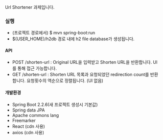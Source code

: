 Url Shortener 과제입니다.

### 실행
- (프로젝트 경로에서) $ mvn spring-boot:run
- $(USER_HOME)/h2db 경로 내에 h2 file database가 생성됩니다.


#### API
- POST /shorten-url : Original URL을 입력받고 Shorten URL을 반환합니다. UI를 통해 접근 가능합니다.
- GET /shorten-url : Shorten URL 목록과 요청되었던 redirection count를 반환합니다. 요청횟수의 역순으로 정렬됩니다. (UI 없음)


#### 개발환경
- Spring Boot 2.2.6(새 프로젝트 생성시 기본값)
- Spring data JPA
- Apache commons lang
- Freemarker
- React (cdn 사용)
- axios (cdn 사용)
